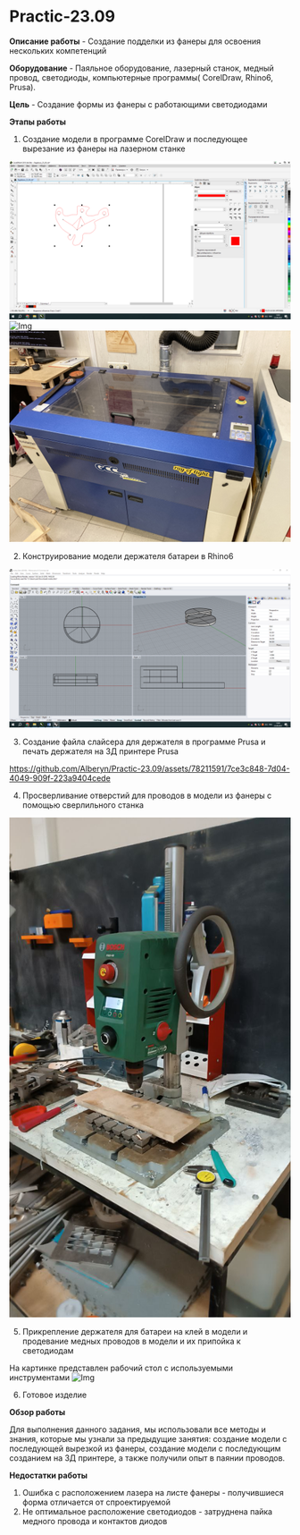 # Practic-23.09
**Описание работы** - Создание подделки из фанеры для освоения нескольких компетенций

**Оборудование** -
Паяльное оборудование, лазерный станок, медный провод, светодиоды, компьютерные программы( CorelDraw, Rhino6, Prusa).

**Цель** -
Создание формы из фанеры с работающими светодиодами

**Этапы работы**
1) Создание модели в программе CorelDraw и последующее вырезание из фанеры на лазерном станке
   
![Img](101.png)
![Img](IMG_2394.JPG)
![Img](IMG_2407.JPG)

2) Конструирование модели держателя батареи в Rhino6
   
![Img](102.png)

3) Создание файла слайсера для держателя в программе Prusa и печать держателя на 3Д принтере Prusa



https://github.com/Alberyn/Practic-23.09/assets/78211591/7ce3c848-7d04-4049-909f-223a9404cede


4) Просверливание отверстий для проводов в модели из фанеры с помощью сверлильного станка

![Img](IMG_2409.JPG)

5) Прикрепление держателя для батареи на клей в модели и продевание медных проводов в модели и их припойка к светодиодам
   
На картинке представлен рабочий стол с используемыми инструментами
![Img](IMG_2408.JPG)

6) Готовое изделие

**Обзор работы** 

Для выполнения данного задания, мы использовали все методы и знания, которые мы узнали за предыдущие занятия: создание модели с последующей вырезкой из фанеры, создание модели с последующим созданием на 3Д принтере, а также получили  опыт в паянии проводов.

**Недостатки работы**

1) Ошибка с расположением лазера на листе фанеры - получившиеся форма отличается от спроектируемой
2) Не оптимальное расположение светодиодов - затруднена пайка медного провода и контактов диодов

